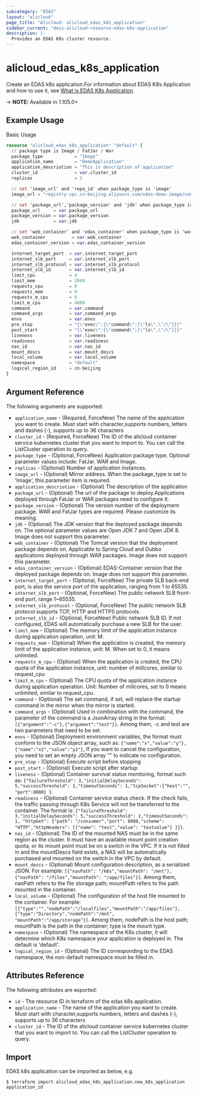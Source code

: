 ```yaml
---
subcategory: "EDAS"
layout: "alicloud"
page_title: "Alicloud: alicloud_edas_k8s_application"
sidebar_current: "docs-alicloud-resource-edas-k8s-application"
description: |-
  Provides an EDAS K8s cluster resource.
---
```


# alicloud\_edas\_k8s\_application

Create an EDAS k8s application.For information about EDAS K8s Application and how to use it, see [What is EDAS K8s Application](https://www.alibabacloud.com/help/doc-detail/85029.htm). 

-> **NOTE:** Available in 1.105.0+

## Example Usage

Basic Usage

```terraform
resource "alicloud_edas_k8s_application" "default" {
  // package type is Image / FatJar / War
  package_type            = "Image"
  application_name        = "DemoApplication"
  application_descriotion = "This is description of application"
  cluster_id              = var.cluster_id
  replicas                = 2

  // set 'image_url' and 'repo_id' when package_type is 'image'
  image_url = "registry-vpc.cn-beijing.aliyuncs.com/edas-demo-image/consumer:1.0"

  // set 'package_url','package_version' and 'jdk' when package_type is not 'image'
  package_url     = var.package_url
  package_version = var.package_version
  jdk             = var.jdk

  // set 'web_container' and 'edas_container' when package_type is 'war'
  web_container          = var.web_container
  edas_container_version = var.edas_container_version

  internet_target_port  = var.internet_target_port
  internet_slb_port     = var.internet_slb_port
  internet_slb_protocol = var.internet_slb_protocol
  internet_slb_id       = var.internet_slb_id
  limit_cpu             = 4
  limit_mem             = 2048
  requests_cpu          = 0
  requests_mem          = 0
  requests_m_cpu        = 0
  limit_m_cpu           = 4000
  command               = var.command
  command_args          = var.command_args
  envs                  = var.envs
  pre_stop              = "{\"exec\":{\"command\":[\"ls\",\"/\"]}}"
  post_start            = "{\"exec\":{\"command\":[\"ls\",\"/\"]}}"
  liveness              = var.liveness
  readiness             = var.readiness
  nas_id                = var.nas_id
  mount_descs           = var.mount_descs
  local_volume          = var.local_volume
  namespace             = "default"
  logical_region_id     = cn-beijing
}
```

## Argument Reference

The following arguments are supported:

* `application_name` - (Required, ForceNew) The name of the application you want to create. Must start with character,supports numbers, letters and dashes (-), supports up to 36 characters
* `cluster_id` - (Required, ForceNew) The ID of the alicloud container service kubernetes cluster that you want to import to. You can call the ListCluster operation to query.
* `package_type` - (Optional, ForceNew) Application package type. Optional parameter values include: FatJar, WAR and Image.
* `replicas` - (Optional) Number of application instances.
* `image_url` - (Optional) Mirror address. When the package_type is set to 'Image', this parameter item is required.
* `application_descriotion` - (Optional) The description of the application
* `package_url` - (Optional) The url of the package to deploy.Applications deployed through FatJar or WAR packages need to configure it.
* `package_version` - (Optional) The version number of the deployment package. WAR and FatJar types are required. Please customize its meaning.
* `jdk` - (Optional) The JDK version that the deployed package depends on. The optional parameter values are Open JDK 7 and Open JDK 8. Image does not support this parameter.
* `web_container` - (Optional) The Tomcat version that the deployment package depends on. Applicable to Spring Cloud and Dubbo applications deployed through WAR packages. Image does not support this parameter.
* `edas_container_version` - (Optional) EDAS-Container version that the deployed package depends on. Image does not support this parameter.
* `internet_target_port` - (Optional, ForceNew) The private SLB back-end port, is also the service port of the application, ranging from 1 to 65535.
* `internet_slb_port` - (Optional, ForceNew) The public network SLB front-end port, range 1~65535.
* `internet_slb_protocol` - (Optional, ForceNew) The public network SLB protocol supports TCP, HTTP and HTTPS protocols.
* `internet_slb_id` - (Optional, ForceNew) Public network SLB ID. If not configured, EDAS will automatically purchase a new SLB for the user.
* `limit_mem` - (Optional) The memory limit of the application instance during application operation, unit: M.
* `requests_mem` - (Optional) When the application is created, the memory limit of the application instance, unit: M. When set to 0, it means unlimited. 
* `requests_m_cpu` - (Optional) When the application is created, the CPU quota of the application instance, unit: number of millcores, similar to request_cpu
* `limit_m_cpu` - (Optional)  The CPU quota of the application instance during application operation. Unit: Number of millcores, set to 0 means unlimited, similar to request_cpu.
* `command` - (Optional) The set command, if set, will replace the startup command in the mirror when the mirror is started.
* `command_args` - (Optional) Used in combination with the command, the parameter of the command is a JsonArray string in the format: `[{"argument":"-c"},{"argument":"test"}]`. Among them, -c and test are two parameters that need to be set. 
* `envs` - (Optional)  Deployment environment variables, the format must conform to the JSON object array, such as: `{"name":"x","value":"y"},{"name":"x2","value":"y2"}`, If you want to cancel the configuration, you need to set an empty JSON array "" to indicate no configuration.
* `pre_stop` - (Optional) Execute script before stopping
* `post_start` - (Optional) Execute script after startup
* `liveness` - (Optional) Container survival status monitoring, format such as: `{"failureThreshold": 3,"initialDelaySeconds": 5,"successThreshold": 1,"timeoutSeconds": 1,"tcpSocket":{"host":"", "port":8080} }`.
* `readiness` - (Optional) Container service status check. If the check fails, the traffic passing through K8s Service will not be transferred to the container. The format is: `{"failureThreshold": 3,"initialDelaySeconds": 5,"successThreshold": 1,"timeoutSeconds": 1, "httpGet": {"path": "/consumer","port": 8080,"scheme": "HTTP","httpHeaders": [{"name": "test","value": "testvalue"} ]}}`.
* `nas_id` - (Optional) The ID of the mounted NAS must be in the same region as the cluster. It must have an available mount point creation quota, or its mount point must be on a switch in the VPC. If it is not filled in and the mountDescs field exists, a NAS will be automatically purchased and mounted on the switch in the VPC by default.
* `mount_descs` - (Optional) Mount configuration description, as a serialized JSON. For example: `[{"nasPath": "/k8s","mountPath": "/mnt"},{"nasPath": "/files","mountPath": "/app/files"}]`. Among them, nasPath refers to the file storage path; mountPath refers to the path mounted in the container.
* `local_volume` - (Optional) The configuration of the host file mounted to the container. For example: `[{"type":"","nodePath":"/localfiles","mountPath":"/app/files"},{"type":"Directory","nodePath":"/mnt", "mountPath":"/app/storage"}]`. Among them, nodePath is the host path; mountPath is the path in the container; type is the mount type.
* `namespace` - (Optional) The namespace of the K8s cluster, it will determine which K8s namespace your application is deployed in. The default is 'default'.
* `logical_region_id` - (Optional) The ID corresponding to the EDAS namespace, the non-default namespace must be filled in.

## Attributes Reference

The following attributes are exported:

* `id` - The resource ID in terraform of the edas k8s application.
* `application_name` - The name of the application you want to create. Must start with character,supports numbers, letters and dashes (-), supports up to 36 characters
* `cluster_id` - The ID of the alicloud container service kubernetes cluster that you want to import to. You can call the ListCluster operation to query.

## Import

EDAS k8s application can be imported as below, e.g.

```shell
$ terraform import alicloud_edas_k8s_application.new_k8s_application application_id
```
